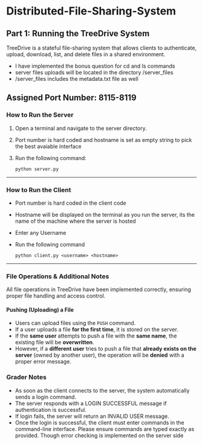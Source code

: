 # Distributed-File-Sharing-System


## **Part 1: Running the TreeDrive System**
TreeDrive is a stateful file-sharing system that allows clients to authenticate, upload, download, list, and delete files in a shared environment.

- I have implemented the bonus question for cd and ls commands
- server files uploads will be located in the directory /server_files
- /server_files includes the metadata.txt file as well

## Assigned Port Number: 8115-8119

### **How to Run the Server**
1. Open a terminal and navigate to the server directory.
2. Port number is hard coded and hostname is set as empty string to pick the best avaiable interface
3. Run the following command:
  
      ```
      python server.py
      ```

---

### **How to Run the Client**
-  Port number is hard coded in the client code
-  Hostname will be displayed on the terminal as you run the server, its the name of the machine where the server is hosted
-  Enter any Username
-  Run the following command

      ```
      python client.py <username> <hostname>
      ```
  
--- 

### **File Operations & Additional Notes**
All file operations in TreeDrive have been implemented correctly, ensuring proper file handling and access control.

#### **Pushing (Uploading) a File**
- Users can upload files using the `PUSH` command.
- If a user uploads a file **for the first time**, it is stored on the server.
- If the **same user** attempts to push a file with the **same name**, the existing file will be **overwritten**.
- However, if a **different user** tries to push a file that **already exists on the server** (owned by another user), the operation will be **denied** with a proper error message.

### Grader Notes
- As soon as the client connects to the server, the system automatically sends a login command.
- The server responds with a LOGIN SUCCESSFUL message if authentication is successful.
- If login fails, the server will return an INVALID USER message.
- Once the login is successful, the client must enter commands in the command-line interface. Please ensure commands are typed exactly as provided. Though error checking is implemented on the server side





